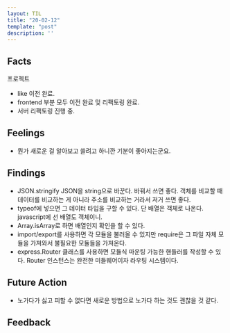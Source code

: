 ```yaml
---
layout: TIL
title: "20-02-12"
template: "post"
description: ''
---
```


## Facts

프로젝트

- like 이전 완료.
- frontend 부분 모두 이전 완료 및 리팩토링 완료.
- 서버 리팩토링 진행 중.

## Feelings

- 뭔가 새로운 걸 알아보고 쓸려고 하니깐 기분이 좋아지는군요.

## Findings

- JSON.stringify JSON을 string으로 바꾼다. 바꿔서 쓰면 좋다. 객체를 비교할 때 데이터를 비교하는 게 아니라 주소를 비교하는 거라서 저거 쓰면 좋다.
- typeof에 넣으면 그 데이터 타입을 구할 수 있다. 단 배열은 객체로 나온다. javascript에 선 배열도 객체이니.
- Array.isArray로 하면 배열인지 확인을 할 수 있다.
- import/export를 사용하면 각 모듈을 불러올 수 있지만 require은 그 파일 자체 모듈을 가져와서 불필요한 모듈들을 가져온다.
- express.Router 클래스를 사용하면 모듈식 마운팅 가능한 핸들러를 작성할 수 있다. Router 인스턴스는 완전한 미들웨어이자 라우팅 시스템이다.

## Future Action

- 노가다가 싫고 피할 수 없다면 새로운 방법으로 노가다 하는 것도 괜찮을 것 같다.

## Feedback
